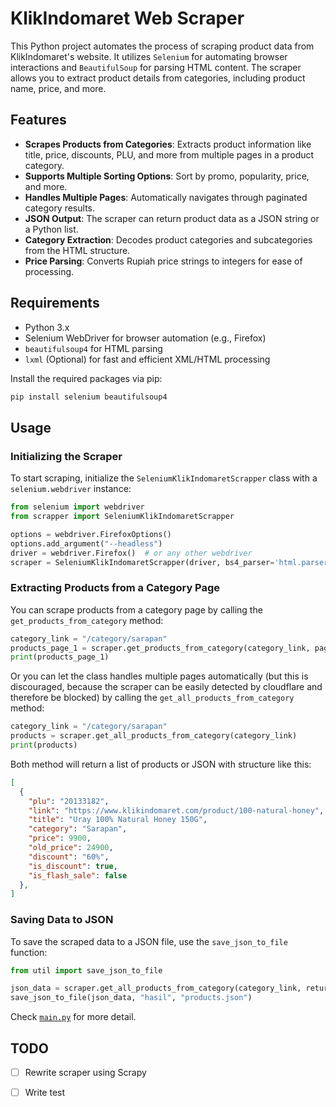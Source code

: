# KlikIndomaret Web Scraper

This Python project automates the process of scraping product data from KlikIndomaret's website. It utilizes `Selenium` for automating browser interactions and `BeautifulSoup` for parsing HTML content. The scraper allows you to extract product details from categories, including product name, price, and more.

## Features

- **Scrapes Products from Categories**: Extracts product information like title, price, discounts, PLU, and more from multiple pages in a product category.
- **Supports Multiple Sorting Options**: Sort by promo, popularity, price, and more.
- **Handles Multiple Pages**: Automatically navigates through paginated category results.
- **JSON Output**: The scraper can return product data as a JSON string or a Python list.
- **Category Extraction**: Decodes product categories and subcategories from the HTML structure.
- **Price Parsing**: Converts Rupiah price strings to integers for ease of processing.

## Requirements

- Python 3.x
- Selenium WebDriver for browser automation (e.g., Firefox)
- `beautifulsoup4` for HTML parsing
- `lxml` (Optional) for fast and efficient XML/HTML processing

Install the required packages via pip:

```bash
pip install selenium beautifulsoup4
```

## Usage
### Initializing the Scraper

To start scraping, initialize the `SeleniumKlikIndomaretScrapper` class with a `selenium.webdriver` instance:

```python
from selenium import webdriver
from scrapper import SeleniumKlikIndomaretScrapper

options = webdriver.FirefoxOptions()
options.add_argument("--headless")
driver = webdriver.Firefox()  # or any other webdriver
scraper = SeleniumKlikIndomaretScrapper(driver, bs4_parser='html.parser') # or any other beatifulsoup parser e.g., lxml
```

### Extracting Products from a Category Page

You can scrape products from a category page by calling the `get_products_from_category` method:

```python
category_link = "/category/sarapan"
products_page_1 = scraper.get_products_from_category(category_link, page=1)
print(products_page_1)
```

Or you can let the class handles multiple pages automatically (but this is discouraged, because the scraper can be 
easily detected by cloudflare and therefore be blocked) by calling the `get_all_products_from_category` method:

```python
category_link = "/category/sarapan"
products = scraper.get_all_products_from_category(category_link)
print(products)
```

Both method will return a list of products or JSON with structure like this:

```json
[
  {
    "plu": "20133182",
    "link": "https://www.klikindomaret.com/product/100-natural-honey",
    "title": "Uray 100% Natural Honey 150G",
    "category": "Sarapan",
    "price": 9900,
    "old_price": 24900,
    "discount": "60%",
    "is_discount": true,
    "is_flash_sale": false
  },
]
```

### Saving Data to JSON

To save the scraped data to a JSON file, use the `save_json_to_file` function:

```python
from util import save_json_to_file

json_data = scraper.get_all_products_from_category(category_link, return_in_json=False)
save_json_to_file(json_data, "hasil", "products.json")
```

Check [`main.py`](selenium_main.py) for more detail.

## TODO

- [ ] Rewrite scraper using Scrapy
- [ ] Write test

